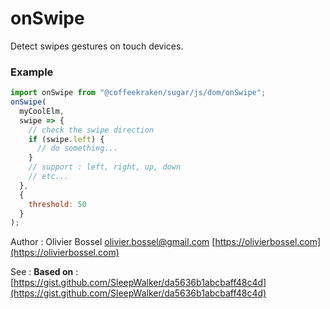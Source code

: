 # onSwipe

Detect swipes gestures on touch devices.

### Example

```js
import onSwipe from "@coffeekraken/sugar/js/dom/onSwipe";
onSwipe(
  myCoolElm,
  swipe => {
    // check the swipe direction
    if (swipe.left) {
      // do something...
    }
    // support : left, right, up, down
    // etc...
  },
  {
    threshold: 50
  }
);
```

Author : Olivier Bossel [olivier.bossel@gmail.com](mailto:olivier.bossel@gmail.com) [https://olivierbossel.com](https://olivierbossel.com)

See : **Based on** : [https://gist.github.com/SleepWalker/da5636b1abcbaff48c4d](https://gist.github.com/SleepWalker/da5636b1abcbaff48c4d)
